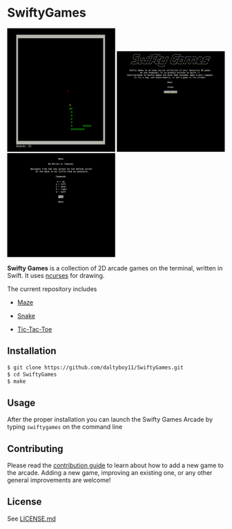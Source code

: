 # SwiftyGames

<p float="left">
  <img src="https://github.com/daltyboy11/SwiftyGames/blob/master/Screenshots/snake-crop.gif" width="250" />
  <img src="https://github.com/daltyboy11/SwiftyGames/blob/master/Screenshots/TicTacToe-crop.gif" width="250" /> 
  <img src="https://github.com/daltyboy11/SwiftyGames/blob/master/Screenshots/maze-crop.gif" width="250" />
</p>

**Swifty Games** is a collection of 2D arcade games on the terminal, written in Swift. It uses [ncurses](https://en.wikipedia.org/wiki/Ncurses) for drawing.

The current repository includes

* [Maze](https://github.com/daltyboy11/SwiftyGames/blob/master/Screenshots/Maze.png)

* [Snake](https://github.com/daltyboy11/SwiftyGames/blob/master/Screenshots/Snake.png)

* [Tic-Tac-Toe](https://github.com/daltyboy11/SwiftyGames/blob/master/Screenshots/TicTacToe.png)

## Installation

```
$ git clone https://github.com/daltyboy11/SwiftyGames.git
$ cd SwiftyGames
$ make
```

## Usage

After the proper installation you can launch the Swifty Games Arcade by typing `swiftygames` on the command line

## Contributing

Please read the [contribution guide](https://github.com/daltyboy11/SwiftyGames/blob/master/CONTRIBUTING.md) to learn about how to add a new game to the arcade. Adding a new game, improving an existing one, or any other general improvements are welcome!

## License

See [LICENSE.md](https://github.com/daltyboy11/SwiftyGames/blob/master/LICENSE.md)
